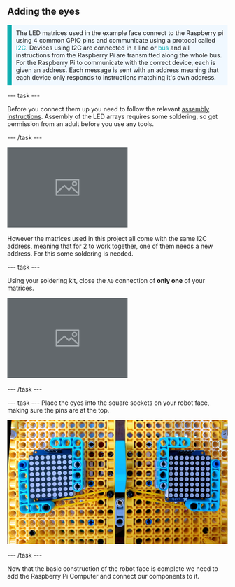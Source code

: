 ## Adding the eyes

<p style="border-left: solid; border-width:10px; border-color: #0faeb0; background-color: aliceblue; padding: 10px;">The LED matrices used in the example face connect to the Raspberry pi using 4 common GPIO pins and communicate using a protocol called <span style="color: #0faeb0">I2C</span>. Devices using I2C are connected in a line or <span style="color: #0faeb0">bus</span> and all instructions from the Raspberry Pi are transmitted along the whole bus. For the Raspberry Pi to communicate with the correct device, each is given an address. Each message is sent with an address meaning that each device only responds to instructions matching it's own address. </p>

--- task ---

Before you connect them up you need to follow the relevant [assembly instructions](https://learn.adafruit.com/adafruit-led-backpack/0-8-8x8-matrix-assembly). Assembly of the LED arrays requires some soldering, so get permission from an adult before you use any tools. 

--- /task ---


![I2C Diagram](images/i2c.jpg)

However the matrices used in this project all come with the same I2C address, meaning that for 2 to work together, one of them needs a new address. For this some soldering is needed.

--- task ---

Using your soldering kit, close the `A0` connection of **only one** of your matrices.

![Image of soldered / unsoldered board](images/soldering.jpg)

--- /task ---

--- task ---
Place the eyes into the square sockets on your robot face, making sure the pins are at the top.

![Image showing 8 by 8 arrays mounted in lego face](images/array_eyes.jpg)

--- /task ---

Now that the basic construction of the robot face is complete we need to add the Raspberry Pi Computer and connect our components to it.